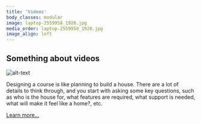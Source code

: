 ```yaml
---
title: 'Videos'
body_classes: modular
image: laptop-2559958_1920.jpg
media_order: laptop-2559958_1920.jpg
image_align: left
---
```


## Something about videos

![alt-text](rm22-268-business-sasi-22.jpg "Woman holding a poster on a white wall")

Designing a course is like planning to build a house. There are a lot of details to think through, and you start with asking some key questions, such as who is the house for, what features are required, what support is needed, what will make it feel like a home?, etc.


[Learn more...](https://multi-access.twu.ca/learning-design/course-planning?classes=btn,mt-4,w-content,block)
